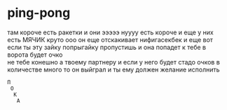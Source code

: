 # ping-pong
там короче есть ракетки и они эээээ нуууу есть короче
и еще у них есть МЯЧИК           круто
                 ооо он еще отскакивает нифигасекбек
    и еще вот если ты эту зайку попрыгайку пропустишь и она попадет к тебе в ворота будет очко             
         не тебе конешно а твоему партнеру и если у него будет стадо очков в количестве много то он выйграл и ты ему должен желание исполнить

         
    П
     О
      К
       А
